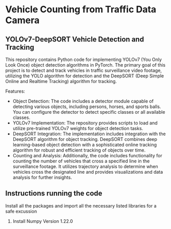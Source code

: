 # Vehicle Counting from Traffic Data Camera
## YOLOv7-DeepSORT Vehicle Detection and Tracking
This repository contains Python code for implementing YOLOv7 (You Only Look Once) object detection algorithms in PyTorch. The primary goal of this project is to detect and track vehicles in traffic surveillance video footage, utilizing the YOLO algorithm for detection and the DeepSORT (Deep Simple Online and Realtime Tracking) algorithm for tracking.

Features:
* Object Detection: The code includes a detector module capable of detecting various objects, including persons, horses, and sports balls. You can configure the detector to detect specific classes or all available classes.
* YOLOv7 Implementation: The repository provides scripts to load and utilize pre-trained YOLOv7 weights for object detection tasks.
* DeepSORT Integration: The implementation includes integration with the DeepSORT algorithm for object tracking. DeepSORT combines deep learning-based object detection with a sophisticated online tracking algorithm for robust and efficient tracking of objects over time.
* Counting and Analysis: Additionally, the code includes functionality for counting the number of vehicles that cross a specified line in the surveillance footage. It utilizes trajectory analysis to determine when vehicles cross the designated line and provides visualizations and data analysis for further insights.

## Instructions running the code
Install all the packages and import all the necessary listed libraries for a safe excussion
1. Install Numpy Version 1.22.0

